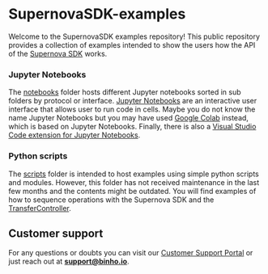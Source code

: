 # SupernovaSDK-examples

Welcome to the SupernovaSDK examples repository! This public repository provides a collection of examples intended to show the users how the API of the [Supernova SDK](https://pypi.org/project/BinhoSupernova/) works.

### Jupyter Notebooks

The [notebooks](./notebooks/) folder hosts different Jupyter notebooks sorted in sub folders by protocol or interface. [Jupyter Notebooks](https://jupyter.org/) are an interactive user interface that allows user to run code in cells. Maybe you do not know the name Jupyter Notebooks but you may have used [Google Colab](https://colab.google/) instead, which is based on Jupyter Notebooks. Finally, there is also a [Visual Studio Code extension for Jupyter Notebooks](https://code.visualstudio.com/docs/datascience/jupyter-notebooks).

### Python scripts

The [scripts](./scripts/) folder is intended to host examples using simple python scripts and modules. However, this folder has not received maintenance in the last few months and the contents might be outdated. You will find examples of how to sequence operations with the Supernova SDK and the [TransferController](https://pypi.org/project/transfer-controller/).

## Customer support

For any questions or doubts you can visit our [Customer Support Portal](https://support.binho.io/) or just reach out at **support@binho.io**.